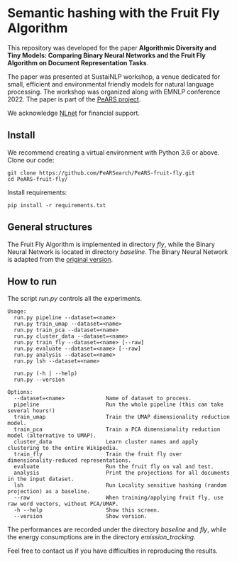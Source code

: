 # Semantic hashing with the Fruit Fly Algorithm

This repository was developed for the paper **Algorithmic Diversity and Tiny Models:
Comparing Binary Neural Networks and the Fruit Fly Algorithm on Document Representation Tasks**.

The paper was presented at SustaiNLP workshop, a venue dedicated for small, efficient 
and environmental friendly models for natural language processing. The workshop was
organized along with EMNLP conference 2022. The paper is part of the [PeARS project](https://pearsproject.org/).

We acknowledge [NLnet](https://nlnet.nl/) for financial support. 

## Install

We recommend creating a virtual environment with Python 3.6 or above. Clone our code:

    git clone https://github.com/PeARSearch/PeARS-fruit-fly.git
    cd PeARS-fruit-fly/

Install requirements:

    pip install -r requirements.txt

## General structures

The Fruit Fly Algorithm is implemented in directory *fly*, while the Binary Neural Network
is located in directory *baseline*. The Binary Neural Network is adapted from
the [original version](https://github.com/itayhubara/BinaryNet.pytorch).

## How to run
The script *run.py* controls all the experiments.

    Usage:
      run.py pipeline --dataset=<name>
      run.py train_umap --dataset=<name>
      run.py train_pca --dataset=<name>
      run.py cluster_data --dataset=<name>
      run.py train_fly --dataset=<name> [--raw]
      run.py evaluate --dataset=<name> [--raw]
      run.py analysis --dataset=<name>
      run.py lsh --dataset=<name>
    
      run.py (-h | --help)
      run.py --version
    
    Options:
      --dataset=<name>             Name of dataset to process.
      pipeline                     Run the whole pipeline (this can take several hours!)
      train_umap                   Train the UMAP dimensionality reduction model.
      train_pca                    Train a PCA dimensionality reduction model (alternative to UMAP).
      cluster_data                 Learn cluster names and apply clustering to the entire Wikipedia.
      train_fly                    Train the fruit fly over dimensionality-reduced representations.
      evaluate                     Run the fruit fly on val and test.
      analysis                     Print the projections for all documents in the input dataset.
      lsh                          Run Locality sensitive hashing (random projection) as a baseline.
      --raw                        When training/applying fruit fly, use raw word vectors, without PCA/UMAP.
      -h --help                    Show this screen.
      --version                    Show version.

The performances are recorded under the directory *baseline* and *fly*, while the
energy consumptions are in the directory *emission_tracking*.

Feel free to contact us if you have difficulties in reproducing the results.
